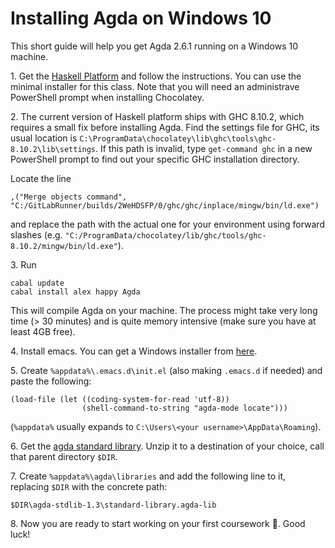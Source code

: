# Installing Agda on Windows 10

This short guide will help you get Agda 2.6.1 running on a Windows 10 machine.

1\. Get the [Haskell Platform](https://www.haskell.org/platform/windows.html) and follow the instructions. You can use the minimal installer for this class. Note that you will need an administrave PowerShell prompt when installing Chocolatey.

2\. The current version of Haskell platform ships with GHC 8.10.2, which requires a small fix before installing Agda. 
Find the settings file for GHC, its usual location is `C:\ProgramData\chocolatey\lib\ghc\tools\ghc-8.10.2\lib\settings`. If this path is invalid, type `get-command ghc` in a new PowerShell prompt to find out your specific GHC installation directory.

Locate the line 
```
,("Merge objects command", "C:/GitLabRunner/builds/2WeHDSFP/0/ghc/ghc/inplace/mingw/bin/ld.exe")
```
and replace the path with the actual one for your environment using forward slashes (e.g. `"C:/ProgramData/chocolatey/lib/ghc/tools/ghc-8.10.2/mingw/bin/ld.exe"`).

3\. Run 
``` 
cabal update
cabal install alex happy Agda
```
This will compile Agda on your machine. The process might take very long time (> 30 minutes) and is quite memory intensive (make sure you have at least 4GB free). 

4\. Install emacs. You can get a Windows installer from [here](https://ftp.gnu.org/gnu/emacs/windows/emacs-27/).

5\. Create `%appdata%\.emacs.d\init.el` (also making `.emacs.d` if needed) and paste the following:
```
(load-file (let ((coding-system-for-read 'utf-8))
                (shell-command-to-string "agda-mode locate")))
```
(`%appdata%` usually expands to `C:\Users\<your username>\AppData\Roaming`).

6\. Get the [agda standard library](https://github.com/agda/agda-stdlib/archive/v1.3.zip). Unzip it to a destination of your choice, call that parent directory `$DIR`.

7\. Create `%appdata%\agda\libraries` and add the following line to it, replacing `$DIR` with the concrete path:
```
$DIR\agda-stdlib-1.3\standard-library.agda-lib
```

8\. Now you are ready to start working on your first coursework :slightly_smiling_face:. Good luck!
